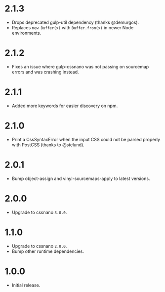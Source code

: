 <h1 id="2.1.3">2.1.3</h1>

<ul>
<li>Drops deprecated gulp-util dependency (thanks @demurgos).</li>
<li>Replaces <code>new Buffer(x)</code> with <code>Buffer.from(x)</code> in newer Node environments.</li>
</ul>

<h1 id="2.1.2">2.1.2</h1>

<ul>
<li>Fixes an issue where gulp-cssnano was not passing on sourcemap errors and was
crashing instead.</li>
</ul>

<h1 id="2.1.1">2.1.1</h1>

<ul>
<li>Added more keywords for easier discovery on npm.</li>
</ul>

<h1 id="2.1.0">2.1.0</h1>

<ul>
<li>Print a CssSyntaxError when the input CSS could not be parsed properly with
PostCSS (thanks to @stelund).</li>
</ul>

<h1 id="2.0.1">2.0.1</h1>

<ul>
<li>Bump object-assign and vinyl-sourcemaps-apply to latest versions.</li>
</ul>

<h1 id="2.0.0">2.0.0</h1>

<ul>
<li>Upgrade to cssnano <code>3.0.0</code>.</li>
</ul>

<h1 id="1.1.0">1.1.0</h1>

<ul>
<li>Upgrade to cssnano <code>2.0.0</code>.</li>
<li>Bump other runtime dependencies.</li>
</ul>

<h1 id="1.0.0">1.0.0</h1>

<ul>
<li>Initial release.</li>
</ul>
